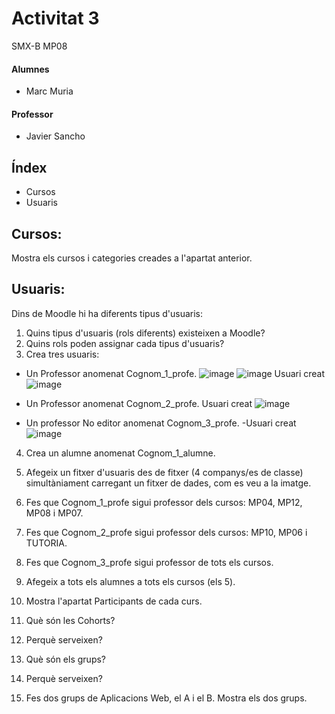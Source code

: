 # Activitat 3
SMX-B MP08

####  Alumnes
* Marc Muria 


#### Professor
* Javier Sancho 


## Índex 
* Cursos
* Usuaris

## Cursos:

Mostra els cursos i categories creades a l'apartat anterior.

## Usuaris:

Dins de Moodle hi ha diferents tipus d'usuaris:

1. Quins tipus d'usuaris (rols diferents) existeixen a Moodle?
2. Quins rols poden assignar cada tipus d'usuaris?
3. Crea tres usuaris:
  - Un Professor anomenat Cognom_1_profe.
  ![image](https://user-images.githubusercontent.com/114423194/207125498-c72fa8ff-b5ae-4c20-a7a3-f6befe8a9812.png)
  ![image](https://user-images.githubusercontent.com/114423194/207124902-20f88c92-623b-4ee5-b4f3-9684a2be4381.png)
  Usuari creat
  ![image](https://user-images.githubusercontent.com/114423194/207126079-936c0afd-2e55-4f1e-b16a-f9a4befde164.png)

  - Un Professor anomenat Cognom_2_profe.
  Usuari creat
  ![image](https://user-images.githubusercontent.com/114423194/207126203-7bf3fbfe-7721-4480-bfc1-c773b9b56f6c.png)

  - Un professor No editor anomenat Cognom_3_profe.
  -Usuari creat
  ![image](https://user-images.githubusercontent.com/114423194/207126793-dfdba803-1e55-40cb-bc82-c47da40cfba9.png)

4.  Crea un alumne anomenat Cognom_1_alumne.
5.  Afegeix un fitxer d'usuaris des de fitxer (4 companys/es de classe) simultàniament carregant un fitxer de dades, com es veu a la imatge.



6. Fes que Cognom_1_profe sigui professor dels cursos: MP04, MP12, MP08 i MP07.
7. Fes que Cognom_2_profe sigui professor dels cursos: MP10, MP06 i TUTORIA.
8. Fes que Cognom_3_profe sigui professor de tots els cursos.
9. Afegeix a tots els alumnes a tots els cursos (els 5).
10. Mostra l'apartat Participants de cada curs.
11. Què són les Cohorts? 
12. Perquè serveixen?
13. Què són els grups?
14. Perquè serveixen?
15. Fes dos grups de Aplicacions Web, el A i el B. Mostra els dos grups.
